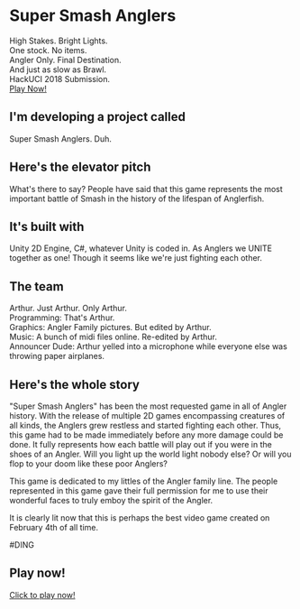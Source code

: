 # Super Smash Anglers
High Stakes. Bright Lights.<br>
One stock. No items.<br>
Angler Only. Final Destination.<br>
And just as slow as Brawl.<br>
HackUCI 2018 Submission.<br>
[Play Now!](www.ics.uci.edu/~thamaj/sandbox/ssa/)

## I'm developing a project called
Super Smash Anglers. Duh.

## Here's the elevator pitch
What's there to say? People have said that this game represents the most important battle of Smash in the history of the lifespan of Anglerfish.

## It's built with
Unity 2D Engine, C#, whatever Unity is coded in. As Anglers we UNITE together as one! Though it seems like we're just fighting each other.

## The team
Arthur. Just Arthur. Only Arthur.<br>
Programming: That's Arthur.<br>
Graphics: Angler Family pictures. But edited by Arthur.<br>
Music: A bunch of midi files online. Re-edited by Arthur.<br>
Announcer Dude: Arthur yelled into a microphone while everyone else was throwing paper airplanes.<br>

## Here's the whole story
"Super Smash Anglers" has been the most requested game in all of Angler history. With the release of multiple 2D games encompassing creatures of all kinds, the Anglers grew restless and started fighting each other. Thus, this game had to be made immediately before any more damage could be done. It fully represents how each battle will play out if you were in the shoes of an Angler. Will you light up the world light nobody else? Or will you flop to your doom like these poor Anglers?

This game is dedicated to my littles of the Angler family line. The people represented in this game gave their full permission for me to use their wonderful faces to truly emboy the spirit of the Angler.

It is clearly lit now that this is perhaps the best video game created on February 4th of all time.

#DING
 
 
## Play now!
[Click to play now!](http://ics.uci.edu/~thamaj/sandbox/ssa/)
